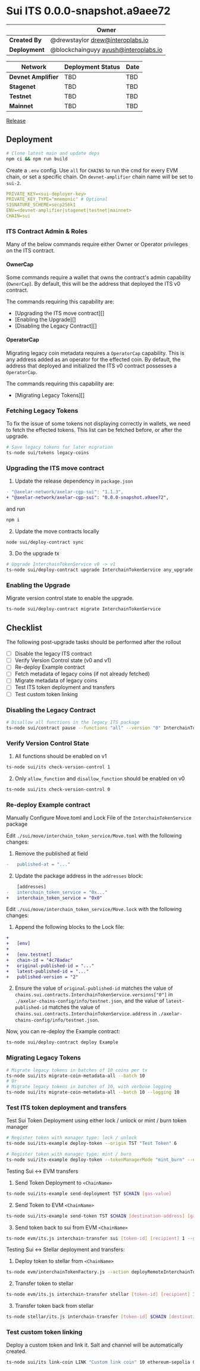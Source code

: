 # Sui ITS 0.0.0-snapshot.a9aee72

|                | **Owner**                              |
|----------------|----------------------------------------|
| **Created By** | @drewstaylor <drew@interoplabs.io>     |
| **Deployment** | @blockchainguyy <ayush@interoplabs.io> |

| **Network**          | **Deployment Status** | **Date** |
|----------------------|-----------------------|----------|
| **Devnet Amplifier** | TBD                   | TBD      |
| **Stagenet**         | TBD                   | TBD      |
| **Testnet**          | TBD                   | TBD      |
| **Mainnet**          | TBD                   | TBD      |

[Release](https://www.npmjs.com/package/@axelar-network/axelar-cgp-sui/v/0.0.0-snapshot.a9aee72)

## Deployment

```bash
# Clone latest main and update deps
npm ci && npm run build
```

Create a `.env` config. Use `all` for `CHAINS` to run the cmd for every EVM chain, or set a specific chain. On `devnet-amplifier` chain name will be set to `sui-2`.

```yaml
PRIVATE_KEY=<sui-deployer-key>
PRIVATE_KEY_TYPE="mnemonic" # Optional
SIGNATURE_SCHEME=secp256k1
ENV=<devnet-amplifier|stagenet|testnet|mainnet>
CHAIN=sui
```

### ITS Contract Admin & Roles

Many of the below commands require either Owner or Operator privileges on the ITS contract.

#### OwnerCap

Some commands require a wallet that owns the contract's admin capability (`OwnerCap`). By default, this will be the address that deployed the ITS v0 contract.

The commands requiring this capability are:
* [Upgrading the ITS move contract][]
* [Enabling the Upgrade][]
* [Disabling the Legacy Contract][]

#### OperatorCap

Migrating legacy coin metadata requires a `OperatorCap` capability. This is any address added as an operator for the effected coin. By default, the address that deployed and initialized the ITS v0 contract possesses a `OperatorCap`.

The commands requiring this capability are:
* [Migrating Legacy Tokens][]

### Fetching Legacy Tokens

To fix the issue of some tokens not displaying correctly in wallets, we need to fetch the effected tokens. This list can be fetched before, or after the upgrade.

```bash
# Save legacy tokens for later migration
ts-node sui/tokens legacy-coins
```

### Upgrading the ITS move contract ###

1. Update the release dependency in `package.json`

```diff
- "@axelar-network/axelar-cgp-sui": "1.1.3",
+ "@axelar-network/axelar-cgp-sui": "0.0.0-snapshot.a9aee72",
```

and run
```bash
npm i
```

2. Update the move contracts locally

```bash
node sui/deploy-contract sync
```
3. Do the upgrade tx

```bash
# Upgrade InterchainTokenService v0 -> v1
ts-node sui/deploy-contract upgrade InterchainTokenService any_upgrade
```

### Enabling the Upgrade ###

Migrate version control state to enable the upgrade. 

```bash
ts-node sui/deploy-contract migrate InterchainTokenService
```

## Checklist

The following post-upgrade tasks should be performed after the rollout

- [ ] Disable the legacy ITS contract
- [ ] Verify Version Control state (v0 and v1)
- [ ] Re-deploy Example contract
- [ ] Fetch metadata of legacy coins (if not already fetched)
- [ ] Migrate metadata of legacy coins
- [ ] Test ITS token deployment and transfers
- [ ] Test custom token linking

### Disabling the Legacy Contract ###

```bash
# Disallow all functions in the legacy ITS package
ts-node sui/contract pause --functions "all" --version "0" InterchainTokenService
```

### Verify Version Control State

1. All functions should be enabled on v1

```bash
ts-node sui/its check-version-control 1
```

2. Only `allow_function` and `disallow_function` should be enabled on v0

```bash
ts-node sui/its check-version-control 0
```

### Re-deploy Example contract

Manually Configure Move.toml and Lock File of the `InterchainTokenService` package

Edit `./sui/move/interchain_token_service/Move.toml` with the following changes:

1. Remove the published at field
```diff
-   published-at = "..."
```

2. Update the package address in the `addresses` block:

```diff
    [addresses]
-   interchain_token_service = "0x..."
+   interchain_token_service = "0x0"
```

Edit `./sui/move/interchain_token_service/Move.lock` with the following changes:

1. Append the following blocks to the Lock file:

```diff
+   
+   [env]
+   
+   [env.testnet]
+   chain-id = "4c78adac"
+   original-published-id = "..."
+   latest-published-id = "..."
+   published-version = "2"
```

2. Ensure the value of `original-published-id` matches the value of `chains.sui.contracts.InterchainTokenService.versions["0"]` in `./axelar-chains-config/info/testnet.json`, and the value of `latest-published-id` matches the value of `chains.sui.contracts.InterchainTokenService.address` in `./axelar-chains-config/info/testnet.json`.

Now, you can re-deploy the Example contract:

```bash
ts-node sui/deploy-contract deploy Example
```

### Migrating Legacy Tokens

```bash
# Migrate legacy tokens in batches of 10 coins per tx
ts-node sui/its migrate-coin-metadata-all --batch 10
# Or
# Migrate legacy tokens in batches of 10, with verbose logging
ts-node sui/its migrate-coin-metadata-all --batch 10 --logging 10
```

### Test ITS token deployment and transfers

Test Sui Token Deployment using either lock / unlock or mint / burn token manager

```bash
# Register token with manager type: lock / unlock
ts-node sui/its-example deploy-token --origin TST "Test Token" 6
```
```bash
# Register token with manager type: mint / burn
ts-node sui/its-example deploy-token --tokenManagerMode "mint_burn" --origin TST "Test Token" 6
```

Testing Sui <-> EVM transfers

1. Send Token Deployment to `<ChainName>`
```bash
ts-node sui/its-example send-deployment TST $CHAIN [gas-value]
```

2. Send Token to EVM `<ChainName>`
```bash
ts-node sui/its-example send-token TST $CHAIN [destination-address] [gas-value] 1
```

3. Send token back to sui from EVM `<ChainName>`
```bash
ts-node evm/its.js interchain-transfer sui [token-id] [recipient] 1 --gasValue [gas-value] -n $CHAIN
```

Testing Sui <-> Stellar deployment and transfers:

1. Deploy token to stellar from `<ChainName>`
```bash
ts-node evm/interchainTokenFactory.js --action deployRemoteInterchainToken --destinationChain stellar --salt "salt1234" --gasValue [gas-value] -y -n $CHAIN
```

2. Transfer token to stellar
```bash
ts-node evm/its.js interchain-transfer stellar [token-id] [recipient] 1 --gasValue [gas-value] -n $CHAIN
```

3. Transfer token back from stellar
```bash
ts-node stellar/its.js interchain-transfer [token-id] $CHAIN [destination-address] 1 --gas-amount [gas-amount]
```

### Test custom token linking

Deploy a custom token and link it. Salt and channel will be automatically created.

```bash
ts-node sui/its link-coin LINK "Custom link coin" 10 ethereum-sepolia 0x3fC29836E84E471a053D2D9E80494A867D670E
```
